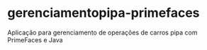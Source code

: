 # gerenciamentopipa-primefaces
Aplicação para gerenciamento de operações de carros pipa com PrimeFaces e Java
